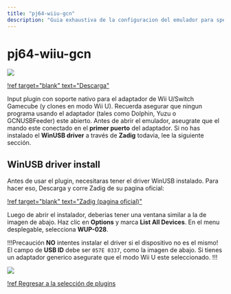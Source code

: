 ```yaml
---
title: "pj64-wiiu-gcn"
description: "Guia exhaustiva de la configuracion del emulador para speedruns de Super Mario 64" 
---
```


# pj64-wiiu-gcn

![](./img/pj64-wiiu-gcn.png)

[!ref target="blank" text="Descarga"](https://github.com/wermipls/pj64-wiiu-gcn/releases/latest/download/pj64-wiiu-gcn.dll)

Input plugin con soporte nativo para el adaptador de Wii U/Switch Gamecube (y clones en modo Wii U). Recuerda asegurar que ningun programa usando el adaptador (tales como Dolphin, Yuzu o GCNUSBFeeder) este abierto. Antes de abrir el emulador, aseugrate que el mando este conectado en el **primer puerto** del adaptador. Si no has instalado el **WinUSB driver** a través de **Zadig** todavia, lee la siguiente sección.

## WinUSB driver install

Antes de usar el plugin, necesitaras tener el driver WinUSB instalado. Para hacer eso, Descarga y corre Zadig de su pagina oficial:

[!ref target="blank" text="Zadig (pagina oficial)"](http://zadig.akeo.ie/)

Luego de abrir el instalador, deberias tener una ventana similar a la de imagen de abajo. Haz clic en **Options** y marca **List All Devices**. En el menu desplegable, selecciona **WUP-028**.

!!!Precaución
**NO** intentes instalar el driver si el dispositivo no es el mismo! El campo de **USB ID** debe ser `057E 0337`, como la imagen de abajo. Si tienes un adaptador generico asegurate que el modo Wii U este seleccionado.
!!!

![](./img/zadig.png)

[!ref Regresar a la selección de plugins](plugin_setup.md#selección-de-plugins)
